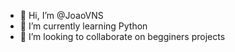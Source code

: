 - 👋 Hi, I’m @JoaoVNS
- 🌱 I’m currently learning Python
- 💞️ I’m looking to collaborate on begginers projects

<!---
JoaoVNS/JoaoVNS is a ✨ special ✨ repository because its `README.md` (this file) appears on your GitHub profile.
You can click the Preview link to take a look at your changes.
--->
